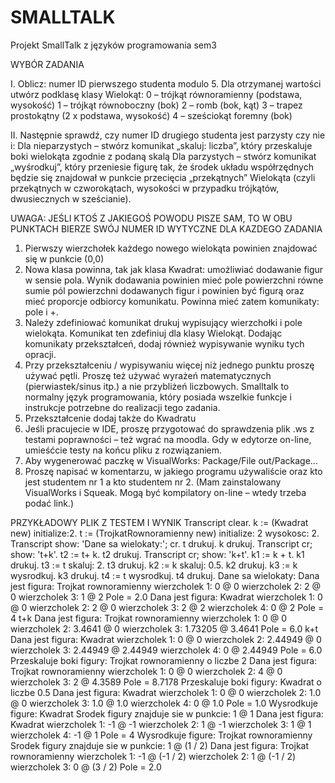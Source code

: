 # SMALLTALK
Projekt SmallTalk z języków programowania sem3

WYBÓR ZADANIA

I. Oblicz: numer ID pierwszego studenta modulo 5. Dla otrzymanej wartości utwórz podklasę klasy Wielokąt:
0 – trójkąt równoramienny (podstawa, wysokość)
1 – trójkąt równoboczny (bok)
2 – romb (bok, kąt)
3 – trapez prostokątny (2 x podstawa, wysokość)
4 – sześciokąt foremny (bok)

II. Następnie sprawdź, czy numer ID drugiego studenta jest parzysty czy nie i:
Dla nieparzystych – stwórz komunikat „skaluj: liczba”, który przeskaluje boki wielokąta zgodnie z podaną skalą
Dla parzystych – stwórz komunikat „wyśrodkuj”, który przeniesie figurę tak, że środek układu współrzędnych będzie się znajdował w punkcie przecięcia „przekątnych” Wielokąta (czyli przekątnych w czworokątach, wysokości w przypadku trójkątów, dwusiecznych w sześcianie).

UWAGA: JEŚLI KTOŚ Z JAKIEGOŚ POWODU PISZE SAM, TO W OBU PUNKTACH BIERZE SWÓJ NUMER ID WYTYCZNE DLA KAZDEGO ZADANIA

1. Pierwszy wierzchołek każdego nowego wielokąta powinien znajdować się w punkcie (0,0)
2. Nowa klasa powinna, tak jak klasa Kwadrat: umożliwiać dodawanie figur w sensie pola. Wynik dodawania powinien mieć pole powierzchni równe sumie pól powierzchni dodawanych figur i powinien być figurą oraz mieć proporcje odbiorcy komunikatu. Powinna mieć zatem komunikaty: pole i +.
3. Należy zdefiniować komunikat drukuj wypisujący wierzchołki i pole wielokąta. Komunikat ten zdefiniuj dla klasy Wielokąt. Dodając komunikaty przekształceń, dodaj również wypisywanie wyniku tych opracji.
4. Przy przekształceniu / wypisywaniu więcej niż jednego punktu proszę używać pętli. Proszę też używać wyrażeń matematycznych (pierwiastek/sinus itp.) a nie przybliżeń liczbowych. Smalltalk to normalny język programowania, który posiada wszelkie funkcje i instrukcje potrzebne do realizacji tego zadania.
5. Przekształcenie dodaj także do Kwadratu
6. Jeśli pracujecie w IDE, proszę przygotować do sprawdzenia plik .ws z testami poprawności – też wgrać na moodla. Gdy w edytorze on-line, umieśćcie testy na końcu pliku z rozwiązaniem.
7. Aby wygenerować paczkę w VisualWorks: Package/File out/Package…
8. Proszę napisać w komentarzu, w jakiego programu używaliście oraz kto jest studentem nr 1 a kto studentem nr 2. (Mam zainstalowany VisualWorks i Squeak. Mogą być kompilatory on-line – wtedy trzeba podać link.)

PRZYKŁADOWY PLIK Z TESTEM I WYNIK
Transcript clear.
k := (Kwadrat new) initialize:2.
t := (TrojkatRownoramienny new) initialize: 2
wysokosc: 2.
Transcript show: 'Dane sa wielokaty:'; cr.
t drukuj.
k drukuj.
Transcript cr; show: 't+k'.
t2 := t+ k.
t2 drukuj.
Transcript cr; show: 'k+t'.
k1 := k + t.
k1 drukuj.
t3 := t skaluj: 2.
t3 drukuj.
k2 := k skaluj: 0.5.
k2 drukuj.
k3 := k wysrodkuj.
k3 drukuj.
t4 := t wysrodkuj.
t4 drukuj.
Dane sa wielokaty:
Dana jest figura: Trojkat
rownoramienny
wierzcholek 1: 0 @ 0
wierzcholek 2: 2 @ 0
wierzcholek 3: 1 @ 2
Pole = 2.0
Dana jest figura: Kwadrat
wierzcholek 1: 0 @ 0
wierzcholek 2: 2 @ 0
wierzcholek 3: 2 @ 2
wierzcholek 4: 0 @ 2
Pole = 4
t+k
Dana jest figura: Trojkat
rownoramienny
wierzcholek 1: 0 @ 0
wierzcholek 2: 3.4641 @ 0
wierzcholek 3: 1.73205 @ 3.4641
Pole = 6.0
k+t
Dana jest figura: Kwadrat
wierzcholek 1: 0 @ 0
wierzcholek 2: 2.44949 @ 0
wierzcholek 3: 2.44949 @ 2.44949
wierzcholek 4: 0 @ 2.44949
Pole = 6.0
Przeskaluje boki figury: Trojkat
rownoramienny o liczbe 2
Dana jest figura: Trojkat
rownoramienny
wierzcholek 1: 0 @ 0
wierzcholek 2: 4 @ 0
wierzcholek 3: 2 @ 4.3589
Pole = 8.7178
Przeskaluje boki figury: Kwadrat o
liczbe 0.5
Dana jest figura: Kwadrat
wierzcholek 1: 0 @ 0
wierzcholek 2: 1.0 @ 0
wierzcholek 3: 1.0 @ 1.0
wierzcholek 4: 0 @ 1.0
Pole = 1.0
Wysrodkuje figure: Kwadrat
Srodek figury znajduje sie w
punkcie: 1 @ 1
Dana jest figura: Kwadrat
wierzcholek 1: -1 @ -1
wierzcholek 2: 1 @ -1
wierzcholek 3: 1 @ 1
wierzcholek 4: -1 @ 1
Pole = 4
Wysrodkuje figure: Trojkat
rownoramienny
Srodek figury znajduje sie w
punkcie: 1 @ (1 / 2)
Dana jest figura: Trojkat
rownoramienny
wierzcholek 1: -1 @ (-1 / 2)
wierzcholek 2: 1 @ (-1 / 2)
wierzcholek 3: 0 @ (3 / 2)
Pole = 2.0
